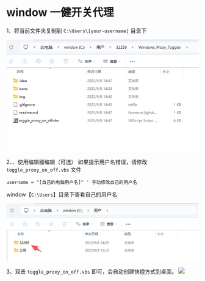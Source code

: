 # window 一健开关代理

1、将当前文件夹复制到 `C:\Users\[your-username]` 目录下

![](./img/path.png)

2、、使用编辑器编辑（可选）
如果提示用户名错误，请修改 `toggle_proxy_on_off.vbs` 文件
```
username = "[自己的电脑用户名]" ' 手动修改自己的用户名
```
window【`C:\Users`】目录下查看自己的用户名

![](./img/username.png)

3、双击 `toggle_proxy_on_off.vbs` 即可，会自动创建快捷方式到桌面。
![](./img/demo.gif)